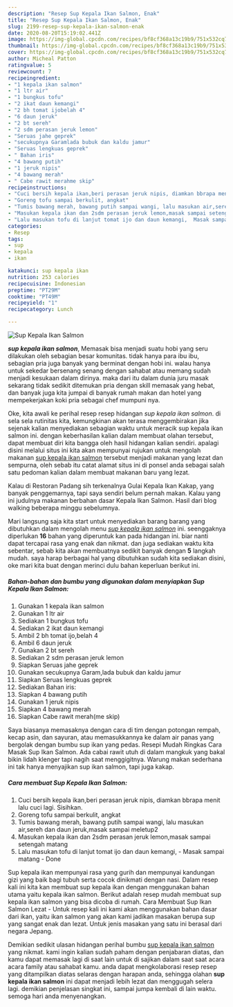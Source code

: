 ```yaml
---
description: "Resep Sup Kepala Ikan Salmon, Enak"
title: "Resep Sup Kepala Ikan Salmon, Enak"
slug: 2199-resep-sup-kepala-ikan-salmon-enak
date: 2020-08-20T15:19:02.441Z
image: https://img-global.cpcdn.com/recipes/bf8cf368a13c19b9/751x532cq70/sup-kepala-ikan-salmon-foto-resep-utama.jpg
thumbnail: https://img-global.cpcdn.com/recipes/bf8cf368a13c19b9/751x532cq70/sup-kepala-ikan-salmon-foto-resep-utama.jpg
cover: https://img-global.cpcdn.com/recipes/bf8cf368a13c19b9/751x532cq70/sup-kepala-ikan-salmon-foto-resep-utama.jpg
author: Micheal Patton
ratingvalue: 5
reviewcount: 7
recipeingredient:
- "1 kepala ikan salmon"
- "1 ltr air"
- "1 bungkus tofu"
- "2 ikat daun kemangi"
- "2 bh tomat ijobelah 4"
- "6 daun jeruk"
- "2 bt sereh"
- "2 sdm perasan jeruk lemon"
- "Seruas jahe geprek"
- "secukupnya Garamlada bubuk dan kaldu jamur"
- "Seruas lengkuas geprek"
- " Bahan iris"
- "4 bawang putih"
- "1 jeruk nipis"
- "4 bawang merah"
- " Cabe rawit merahme skip"
recipeinstructions:
- "Cuci bersih kepala ikan,beri perasan jeruk nipis, diamkan bbrapa menit lalu cuci lagi. Sisihkan."
- "Goreng tofu sampai berkulit, angkat"
- "Tumis bawang merah, bawang putih sampai wangi, lalu masukan air,sereh dan daun jeruk,masak sampai meletup2"
- "Masukan kepala ikan dan 2sdm perasan jeruk lemon,masak sampai setengah matang"
- "Lalu masukan tofu di lanjut tomat ijo dan daun kemangi,  Masak sampai matang Done"
categories:
- Resep
tags:
- sup
- kepala
- ikan

katakunci: sup kepala ikan 
nutrition: 253 calories
recipecuisine: Indonesian
preptime: "PT29M"
cooktime: "PT49M"
recipeyield: "1"
recipecategory: Lunch

---
```



![Sup Kepala Ikan Salmon](https://img-global.cpcdn.com/recipes/bf8cf368a13c19b9/751x532cq70/sup-kepala-ikan-salmon-foto-resep-utama.jpg)

<b><i>sup kepala ikan salmon</i></b>, Memasak bisa menjadi suatu hobi yang seru dilakukan oleh sebagian besar komunitas. tidak hanya para ibu ibu, sebagian pria juga banyak yang berminat dengan hobi ini. walau hanya untuk sekedar bersenang senang dengan sahabat atau memang sudah menjadi kesukaan dalam dirinya. maka dari itu dalam dunia juru masak sekarang tidak sedikit ditemukan pria dengan skill memasak yang hebat, dan banyak juga kita jumpai di banyak rumah makan dan hotel yang mempekerjakan koki pria sebagai chef mumpuni nya.

Oke, kita awali ke perihal resep resep hidangan <i>sup kepala ikan salmon</i>. di sela sela rutinitas kita, kemungkinan akan terasa menggembirakan jika sejenak kalian menyediakan sebagian waktu untuk meracik sup kepala ikan salmon ini. dengan keberhasilan kalian dalam membuat olahan tersebut, dapat membuat diri kita bangga oleh hasil hidangan kalian sendiri. apalagi disini melalui situs ini kita akan mempunyai rujukan untuk mengolah makanan <u>sup kepala ikan salmon</u> tersebut menjadi makanan yang lezat dan sempurna, oleh sebab itu catat alamat situs ini di ponsel anda sebagai salah satu pedoman kalian dalam membuat makanan baru yang lezat.

Kalau di Restoran Padang sih terkenalnya Gulai Kepala Ikan Kakap, yang banyak penggemarnya, tapi saya sendiri belum pernah makan. Kalau yang ini judulnya makanan berbahan dasar Kepala Ikan Salmon. Hasil dari blog walking beberapa minggu sebelumnya.


Mari langsung saja kita start untuk menyediakan barang barang yang dibutuhkan dalam mengolah menu <u><i>sup kepala ikan salmon</i></u> ini. seenggaknya diperlukan <b>16</b> bahan yang diperuntuk kan pada hidangan ini. biar nanti dapat tercapai rasa yang enak dan nikmat. dan juga sediakan waktu kita sebentar, sebab kita akan membuatnya sedikit banyak dengan <b>5</b> langkah mudah. saya harap berbagai hal yang dibutuhkan sudah kita sediakan disini, oke mari kita buat dengan merinci dulu bahan keperluan berikut ini.

<!--inarticleads1-->

##### Bahan-bahan dan bumbu yang digunakan dalam menyiapkan Sup Kepala Ikan Salmon:

1. Gunakan 1 kepala ikan salmon
1. Gunakan 1 ltr air
1. Sediakan 1 bungkus tofu
1. Sediakan 2 ikat daun kemangi
1. Ambil 2 bh tomat ijo,belah 4
1. Ambil 6 daun jeruk
1. Gunakan 2 bt sereh
1. Sediakan 2 sdm perasan jeruk lemon
1. Siapkan Seruas jahe geprek
1. Gunakan secukupnya Garam,lada bubuk dan kaldu jamur
1. Siapkan Seruas lengkuas geprek
1. Sediakan  Bahan iris:
1. Siapkan 4 bawang putih
1. Gunakan 1 jeruk nipis
1. Siapkan 4 bawang merah
1. Siapkan  Cabe rawit merah(me skip)


Saya biasanya memasaknya dengan cara di tim dengan potongan rempah, kecap asin, dan sayuran, atau memasukkannya ke dalam air panas yang bergolak dengan bumbu sup ikan yang pedas. Resepi Mudah Ringkas Cara Masak Sup Ikan Salmon. Ada cabai rawit utuh di dalam mangkuk yang bakal bikin lidah klenger tapi nagih saat menggigitnya. Warung makan sederhana ini tak hanya menyajikan sup ikan salmon, tapi juga kakap. 

<!--inarticleads2-->

##### Cara membuat Sup Kepala Ikan Salmon:

1. Cuci bersih kepala ikan,beri perasan jeruk nipis, diamkan bbrapa menit lalu cuci lagi. Sisihkan.
1. Goreng tofu sampai berkulit, angkat
1. Tumis bawang merah, bawang putih sampai wangi, lalu masukan air,sereh dan daun jeruk,masak sampai meletup2
1. Masukan kepala ikan dan 2sdm perasan jeruk lemon,masak sampai setengah matang
1. Lalu masukan tofu di lanjut tomat ijo dan daun kemangi,  - Masak sampai matang - Done


Sup kepala ikan mempunyai rasa yang gurih dan mempunyai kandungan gizi yang baik bagi tubuh serta cocok dinikmati dengan nasi. Dalam resep kali ini kita kan membuat sup kepala ikan dengan menggunakan bahan utama yaitu kepala ikan salmon. Berikut adalah resep mudah membuat sup kepala ikan salmon yang bisa dicoba di rumah. Cara Membuat Sup Ikan Salmon Lezat - Untuk resep kali ini kami akan menggunakan bahan dasar dari ikan, yaitu ikan salmon yang akan kami jadikan masakan berupa sup yang sangat enak dan lezat. Untuk jenis masakan yang satu ini berasal dari negara Jepang. 

Demikian sedikit ulasan hidangan perihal bumbu <u>sup kepala ikan salmon</u> yang nikmat. kami ingin kalian sudah paham dengan penjabaran diatas, dan kamu dapat memasak lagi di saat lain untuk di sajikan dalam saat saat acara acara family atau sahabat kamu. anda dapat mengkolaborasi resep resep yang ditampilkan diatas selaras dengan harapan anda, sehingga olahan <b>sup kepala ikan salmon</b> ini dapat menjadi lebih lezat dan menggugah selera lagi. demikian penjelasan singkat ini, sampai jumpa kembali di lain waktu. semoga hari anda menyenangkan.
